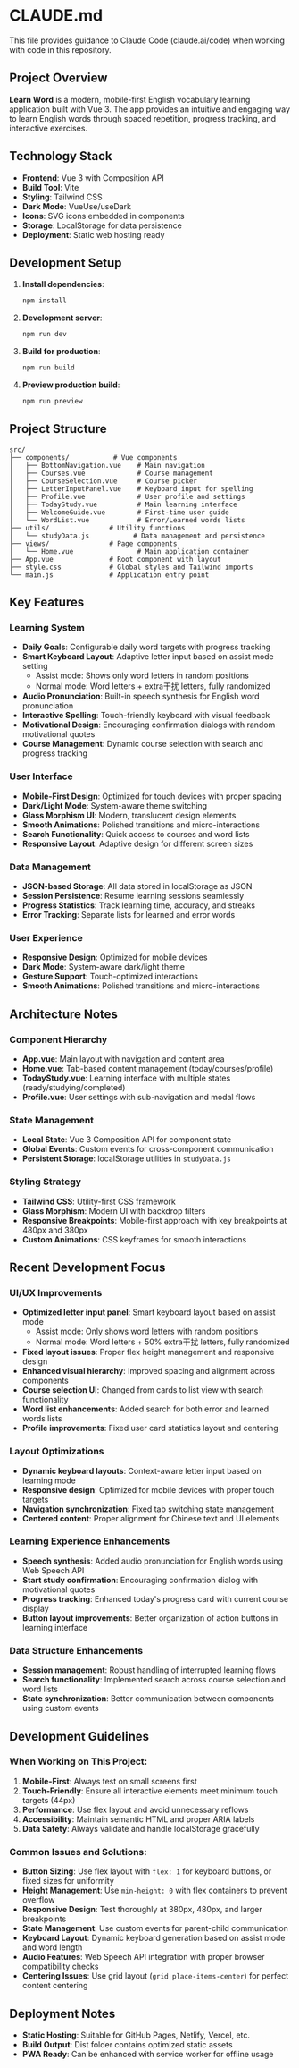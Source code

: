 # CLAUDE.md

This file provides guidance to Claude Code (claude.ai/code) when working with code in this repository.

## Project Overview

**Learn Word** is a modern, mobile-first English vocabulary learning application built with Vue 3. The app provides an intuitive and engaging way to learn English words through spaced repetition, progress tracking, and interactive exercises.

## Technology Stack

- **Frontend**: Vue 3 with Composition API
- **Build Tool**: Vite
- **Styling**: Tailwind CSS
- **Dark Mode**: VueUse/useDark
- **Icons**: SVG icons embedded in components
- **Storage**: LocalStorage for data persistence
- **Deployment**: Static web hosting ready

## Development Setup

1. **Install dependencies**:
   ```bash
   npm install
   ```

2. **Development server**:
   ```bash
   npm run dev
   ```

3. **Build for production**:
   ```bash
   npm run build
   ```

4. **Preview production build**:
   ```bash
   npm run preview
   ```

## Project Structure

```
src/
├── components/           # Vue components
│   ├── BottomNavigation.vue    # Main navigation
│   ├── Courses.vue             # Course management
│   ├── CourseSelection.vue     # Course picker
│   ├── LetterInputPanel.vue    # Keyboard input for spelling
│   ├── Profile.vue             # User profile and settings
│   ├── TodayStudy.vue          # Main learning interface
│   ├── WelcomeGuide.vue        # First-time user guide
│   └── WordList.vue            # Error/Learned words lists
├── utils/               # Utility functions
│   └── studyData.js           # Data management and persistence
├── views/               # Page components
│   └── Home.vue                # Main application container
├── App.vue              # Root component with layout
├── style.css            # Global styles and Tailwind imports
└── main.js              # Application entry point
```

## Key Features

### Learning System
- **Daily Goals**: Configurable daily word targets with progress tracking
- **Smart Keyboard Layout**: Adaptive letter input based on assist mode setting
  - Assist mode: Shows only word letters in random positions
  - Normal mode: Word letters + extra干扰 letters, fully randomized
- **Audio Pronunciation**: Built-in speech synthesis for English word pronunciation
- **Interactive Spelling**: Touch-friendly keyboard with visual feedback
- **Motivational Design**: Encouraging confirmation dialogs with random motivational quotes
- **Course Management**: Dynamic course selection with search and progress tracking

### User Interface
- **Mobile-First Design**: Optimized for touch devices with proper spacing
- **Dark/Light Mode**: System-aware theme switching
- **Glass Morphism UI**: Modern, translucent design elements
- **Smooth Animations**: Polished transitions and micro-interactions
- **Search Functionality**: Quick access to courses and word lists
- **Responsive Layout**: Adaptive design for different screen sizes

### Data Management
- **JSON-based Storage**: All data stored in localStorage as JSON
- **Session Persistence**: Resume learning sessions seamlessly
- **Progress Statistics**: Track learning time, accuracy, and streaks
- **Error Tracking**: Separate lists for learned and error words

### User Experience
- **Responsive Design**: Optimized for mobile devices
- **Dark Mode**: System-aware dark/light theme
- **Gesture Support**: Touch-optimized interactions
- **Smooth Animations**: Polished transitions and micro-interactions

## Architecture Notes

### Component Hierarchy
- **App.vue**: Main layout with navigation and content area
- **Home.vue**: Tab-based content management (today/courses/profile)
- **TodayStudy.vue**: Learning interface with multiple states (ready/studying/completed)
- **Profile.vue**: User settings with sub-navigation and modal flows

### State Management
- **Local State**: Vue 3 Composition API for component state
- **Global Events**: Custom events for cross-component communication
- **Persistent Storage**: localStorage utilities in `studyData.js`

### Styling Strategy
- **Tailwind CSS**: Utility-first CSS framework
- **Glass Morphism**: Modern UI with backdrop filters
- **Responsive Breakpoints**: Mobile-first approach with key breakpoints at 480px and 380px
- **Custom Animations**: CSS keyframes for smooth interactions

## Recent Development Focus

### UI/UX Improvements
- **Optimized letter input panel**: Smart keyboard layout based on assist mode
  - Assist mode: Only shows word letters with random positions
  - Normal mode: Word letters + 50% extra干扰 letters, fully randomized
- **Fixed layout issues**: Proper flex height management and responsive design
- **Enhanced visual hierarchy**: Improved spacing and alignment across components
- **Course selection UI**: Changed from cards to list view with search functionality
- **Word list enhancements**: Added search for both error and learned words lists
- **Profile improvements**: Fixed user card statistics layout and centering

### Layout Optimizations
- **Dynamic keyboard layouts**: Context-aware letter input based on learning mode
- **Responsive design**: Optimized for mobile devices with proper touch targets
- **Navigation synchronization**: Fixed tab switching state management
- **Centered content**: Proper alignment for Chinese text and UI elements

### Learning Experience Enhancements
- **Speech synthesis**: Added audio pronunciation for English words using Web Speech API
- **Start study confirmation**: Encouraging confirmation dialog with motivational quotes
- **Progress tracking**: Enhanced today's progress card with current course display
- **Button layout improvements**: Better organization of action buttons in learning interface

### Data Structure Enhancements
- **Session management**: Robust handling of interrupted learning flows
- **Search functionality**: Implemented search across course selection and word lists
- **State synchronization**: Better communication between components using custom events

## Development Guidelines

### When Working on This Project:
1. **Mobile-First**: Always test on small screens first
2. **Touch-Friendly**: Ensure all interactive elements meet minimum touch targets (44px)
3. **Performance**: Use flex layout and avoid unnecessary reflows
4. **Accessibility**: Maintain semantic HTML and proper ARIA labels
5. **Data Safety**: Always validate and handle localStorage gracefully

### Common Issues and Solutions:
- **Button Sizing**: Use flex layout with `flex: 1` for keyboard buttons, or fixed sizes for uniformity
- **Height Management**: Use `min-height: 0` with flex containers to prevent overflow
- **Responsive Design**: Test thoroughly at 380px, 480px, and larger breakpoints
- **State Management**: Use custom events for parent-child communication
- **Keyboard Layout**: Dynamic keyboard generation based on assist mode and word length
- **Audio Features**: Web Speech API integration with proper browser compatibility checks
- **Centering Issues**: Use grid layout (`grid place-items-center`) for perfect content centering

## Deployment Notes

- **Static Hosting**: Suitable for GitHub Pages, Netlify, Vercel, etc.
- **Build Output**: Dist folder contains optimized static assets
- **PWA Ready**: Can be enhanced with service worker for offline usage